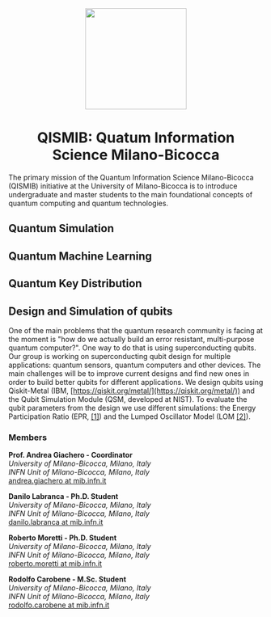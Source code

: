 <div align="center">
<img src="https://avatars.githubusercontent.com/u/74980247?s=400&u=a88078be8d5dd965e43c0e9b4acaddccae1ad431&v=4" width="200">

# QISMIB: Quatum Information Science Milano-Bicocca

</div>

The primary mission of the Quantum Information Science Milano-Bicocca (QISMIB) initiative at the University of Milano-Bicocca is to introduce undergraduate and master students to the main foundational concepts of quantum computing and quantum technologies.  


## Quantum Simulation

## Quantum Machine Learning

## Quantum Key Distribution

## Design and Simulation of qubits
One of the main problems that the quantum research community is facing at the moment is "how do we actually build an error resistant, multi-purpose quantum computer?". One way to do that is using superconducting qubits. Our group is working on superconducting qubit design for multiple applications: quantum sensors, quantum computers and other devices. The main challenges will be to improve current designs and find new ones in order to build better qubits for different applications. 
We design qubits using Qiskit-Metal (IBM, [https://qiskit.org/metal/](https://qiskit.org/metal/)) and the Qubit Simulation Module (QSM, developed at NIST). To evaluate the qubit parameters from the design we use different simulations: the Energy Participation Ratio (EPR, [[1]](https://www.nature.com/articles/s41534-021-00461-8)) and the Lumped Oscillator Model (LOM [[2]](https://arxiv.org/abs/2103.10344)). 


### Members
**Prof. Andrea Giachero - Coordinator**  
*University of Milano-Bicocca, Milano, Italy*  
*INFN Unit of Milano-Bicocca, Milano, Italy*  
[andrea.giachero at mib.infn.it](mailto:andrea.giachero@mib.infn.it)

**Danilo Labranca - Ph.D. Student**  
*University of Milano-Bicocca, Milano, Italy*    
*INFN Unit of Milano-Bicocca, Milano, Italy*  
[danilo.labranca at mib.infn.it](mailto:danilo.labranca@mib.infn.it)

**Roberto Moretti - Ph.D. Student**    
*University of Milano-Bicocca, Milano, Italy*  
*INFN Unit of Milano-Bicocca, Milano, Italy*  
[roberto.moretti at mib.infn.it](mailto:roberto.moretti@mib.infn.it)

**Rodolfo Carobene - M.Sc. Student**   
*University of Milano-Bicocca, Milano, Italy*    
*INFN Unit of Milano-Bicocca, Milano, Italy*  
[rodolfo.carobene at mib.infn.it](mailto:rodolfo.carobene@mib.infn.it)

 

